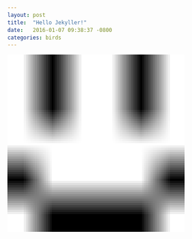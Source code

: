 ```yaml
---
layout: post
title:  "Hello Jekyller!"
date:   2016-01-07 09:38:37 -0800
categories: birds
---
```



<img src="/birds/g.gif" height="400" width="400">

